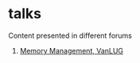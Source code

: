 # talks
Content presented in different forums

1. [Memory Management, VanLUG](./2024/memory-management/)
